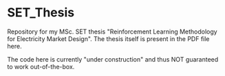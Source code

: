 # SET_Thesis
Repository for my MSc. SET thesis "Reinforcement Learning Methodology for Electricity Market Design".  The thesis itself is present in the PDF file here.

The code here is currently "under construction" and thus NOT guaranteed to work out-of-the-box.
